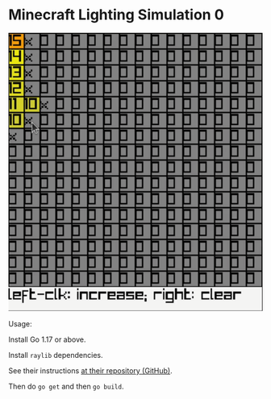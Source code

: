 # Minecraft Lighting Simulation 0

![Demo](presentation/anim.gif)

Usage:

Install Go 1.17 or above.

Install `raylib` dependencies.

See their instructions [at their repository (GitHub)](https://github.com/gen2brain/raylib-go).

Then do `go get` and then `go build`.
